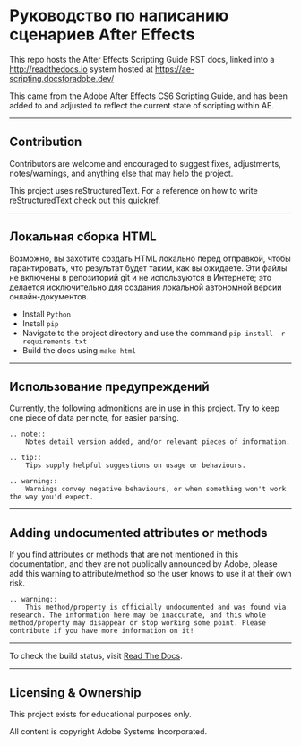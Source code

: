 # Руководство по написанию сценариев After Effects
This repo hosts the After Effects Scripting Guide RST docs, linked into a http://readthedocs.io system hosted at https://ae-scripting.docsforadobe.dev/

This came from the Adobe After Effects CS6 Scripting Guide, and has been added to and adjusted to reflect the current state of scripting within AE.

----

## Contribution

Contributors are welcome and encouraged to suggest fixes, adjustments, notes/warnings, and anything else that may help the project.

This project uses reStructuredText. For a reference on how to write reStructuredText check out this [quickref](http://docutils.sourceforge.net/docs/user/rst/quickref.html).

----

## Локальная сборка HTML

Возможно, вы захотите создать HTML локально перед отправкой, чтобы гарантировать, что результат будет таким, как вы ожидаете. Эти файлы не включены в репозиторий git и не используются в Интернете; это делается исключительно для создания локальной автономной версии онлайн-документов.

- Install ``Python``
- Install ``pip``
- Navigate to the project directory and use the command ``pip install -r requirements.txt``
- Build the docs using ``make html``

----

## Использование предупреждений

Currently, the following [admonitions](http://docutils.sourceforge.net/docs/ref/rst/directives.html#admonitions) are in use in this project. Try to keep one piece of data per note, for easier parsing.

	.. note::
		Notes detail version added, and/or relevant pieces of information.

	.. tip::
		Tips supply helpful suggestions on usage or behaviours.

	.. warning::
		Warnings convey negative behaviours, or when something won't work the way you'd expect.

----

## Adding undocumented attributes or methods

If you find attributes or methods that are not mentioned in this documentation, and they are not publically announced by Adobe, please add this warning to attribute/method so the user knows to use it at their own risk.

	.. warning::
	  	This method/property is officially undocumented and was found via research. The information here may be inaccurate, and this whole method/property may disappear or stop working some point. Please contribute if you have more information on it!

----

To check the build status, visit [Read The Docs](https://readthedocs.org/projects/after-effects-scripting-guide/builds/).

----

## Licensing & Ownership

This project exists for educational purposes only.

All content is copyright Adobe Systems Incorporated.
